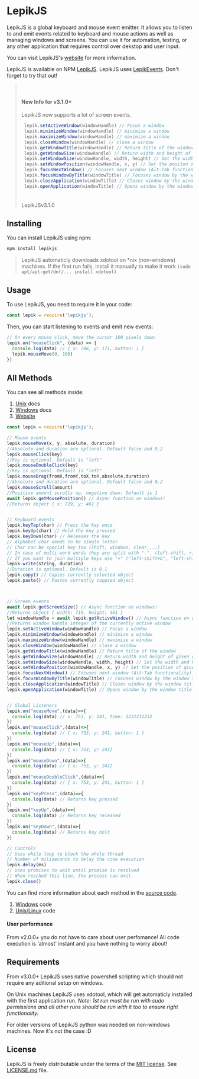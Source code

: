 # LepikJS
LepikJS is a global keyboard and mouse event emitter. It allows you to listen to and emit events related to keyboard and mouse actions as well as managing windows and screens. You can use it for automation, testing, or any other application that requires control over dekstop and user input.

You can visit LepikJS's [website](https://lepikjs.pages.dev/) for more information.

LepikJS is available on NPM [LepikJS](https://www.npmjs.com/package/lepikjs).
LepikJS uses [LepikEvents](https://www.npmjs.com/package/lepikevents). Don't forget to try that out!

> ㅤ
> #### New Info for v3.1.0+
>
> LepikJS now supports a lot of screen events. 
>```javascript
>  lepik.setActiveWindow(windowHandle) // Focus a window
>  lepik.minimizeWindow(windowHandle) // minimize a window
>  lepik.maximizeWindow(windowHandle) // maximize a window
>  lepik.closeWindow(windowHandle) // close a window
>  lepik.getWindowTitle(windowHandle) // Return title of the window
>  lepik.getWindowSize(windowHandle) // Return width and height of given window
>  lepik.setWindowSize(windowHandle, width, height) // Set the width and height of given window.
>  lepik.setWindowPosition(windowHandle, x, y) // Set the positon of given window.
>  lepik.focusNextWindow() // Focuses next window (Alt-Tab functionality)
>  lepik.focusWindowByTitle(windowTitle) // Focuses window by the window title
>  lepik.closeApplication(windowTitle) // Closes window by the window title
>  lepik.openApplication(windowTitle) // Opens window by the window title
>```
>ㅤㅤㅤㅤㅤㅤㅤㅤㅤㅤㅤㅤㅤㅤㅤㅤㅤㅤㅤㅤㅤㅤㅤㅤㅤㅤㅤㅤㅤㅤㅤㅤㅤㅤLepikJSv3.1.0

## Installing
You can install LepikJS using npm:
```bash
npm install lepikjs
```

> LepikJS automaticly downloads xdotool on \*nix (non-windows) machines.
> If the first run fails, install it manually to make it work
> `(sudo apt/apt-get/dnf/... install xdotool)`


## Usage

To use LepikJS, you need to require it in your code:

```javascript
const lepik = require('lepikjs');
```

Then, you can start listening to events and emit new events:

```javascript
// On every mouse click, move the cursor 100 pixels down
lepik.on("mouseClick", (data) => {
  console.log(data) // { x: 786, y: 171, button: 1 }
  lepik.mouseMove(0, 100)
})
```

## All Methods
You can see all methods inside: 
1. [Unix](./docs/UnixLepik.md) docs
2. [Windows](./docs/WindowsLepik.md) docs
3. [Website](https://lepikjs.pages.dev/)

```javascript
const lepik = require('lepikjs');

// Mouse events
lepik.mouseMove(x, y, absolute, duration)
//Absolute and duration are optional. Default false and 0.2
lepik.mouseClick(key)
//Key is optional. Default is "left"
lepik.mouseDoubleClick(key)
//Key is optional. Default is "left"
lepik.mouseDrag(fromX,fromY,toX,toY,absolute,duration)
//Absolute and duration are optional. Default false and 0.2
lepik.mouseScroll(amount)
//Positive amount scrolls up, negative down. Default is 1
await lepik.getMousePosition() // Async function on windows!
//Returns object { x: 719, y: 461 }


// Keyboard events
lepik.keyTap(char) // Press the key once
lepik.keyUp(char) // Hold the key pressed
lepik.keyDown(char) // Releases the key
// Alphabet char needs to be single letter
// Char can be special key too (shift, windows, clear,...)
// In case of multi-word words they are split with "-". (left-shift, right-shift,left-windows,...)
// If you want to join multiple keys use "+" ("left-shift+b", "left-shift+x")
lepik.write(string, duration)
//Duration is optional. Default is 0.1
lepik.copy() // Copies currently selected object
lepik.paste() // Pastes currently coppied object



// Screen events
await lepik.getScreenSize() // Async function on windows!
//Returns object { width: 719, height: 461 }
let windowHandle = await lepik.getActiveWindow() // Async function on windows!
//Returns window handle integer of the currently active window
lepik.setActiveWindow(windowHandle) // Focus a window
lepik.minimizeWindow(windowHandle) // minimize a window
lepik.maximizeWindow(windowHandle) // maximize a window
lepik.closeWindow(windowHandle) // close a window
lepik.getWindowTitle(windowHandle) // Return title of the window
lepik.getWindowSize(windowHandle) // Return width and height of given window
lepik.setWindowSize(windowHandle, width, height) // Set the width and height of given window. On windows, the window cannot be maximized.
lepik.setWindowPosition(windowHandle, x, y) // Set the position of given window.
lepik.focusNextWindow() // Focuses next window (Alt-Tab functionality)
lepik.focusWindowByTitle(windowTitle) // Focuses window by the window title
lepik.closeApplication(windowTitle) // Closes window by the window title
lepik.openApplication(windowTitle) // Opens window by the window title


// Global Listeners
lepik.on("mouseMove",(data)=>{
  console.log(data) // x: 753, y: 241, time: 1231231232
})
lepik.on("mouseClick",(data)=>{
  console.log(data) // { x: 753, y: 241, button: 1 }
})
lepik.on("mouseUp",(data)=>{
  console.log(data) // { x: 753, y: 241}
})
lepik.on("mouseDown",(data)=>{
  console.log(data) // { x: 753, y: 241}
})
lepik.on("mouseDoubleClick",(data)=>{
  console.log(data) // { x: 753, y: 241, button: 1 }
})
lepik.on("keyPress",(data)=>{
  console.log(data) // Returns key pressed
})
lepik.on("keyUp",(data)=>{
  console.log(data) // Returns key released
})
lepik.on("keyDown",(data)=>{
  console.log(data) // Returns key holt
})

// Controls
// Uses while loop to block the whole thread
// Number of miliseconds to delay the code execution
lepik.delay(ms) 
// Uses promises to wait until promise is resolved
// When reached this line, the process can exit.
lepik.close() 
```
You can find more information about each method in the [source code](https://github.com/ROGR3/LepikJS/tree/main/src).
1. [Windows](https://github.com/ROGR3/LepikJS/blob/main/src/WindowsLepik.ts) code
2. [Unix/Linux](https://github.com/ROGR3/LepikJS/blob/main/src/UnixLepik.ts) code


#### User performance
From v2.0.0+ you do not have to care about user perfomance!
All code execution is 'almost' instant and you have nothing to worry about! 

## Requirements
From v3.0.0+ LepikJS uses native powershell scripting which should not require any aditional setup on windows.

On Unix machines LepikJS uses xdotool, which will get automaticly installed with the first application run. *Note: 1st run must be run with sudo permissions and all other runs should be run with it too to ensure right functionality.*

For older versions of LepikJS python was needed on non-windows machines. Now it's not the case :D


## License
LepikJS is freely distributable under the terms of the [MIT license](http://opensource.org/licenses/MIT). 
See [LICENSE.md](./LICENSE.md) file.